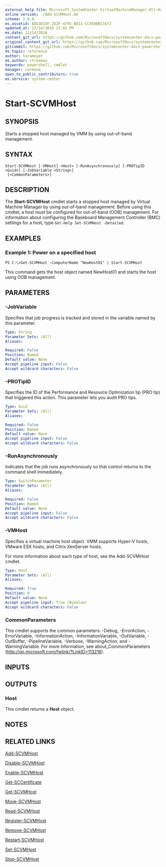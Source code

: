 ```yaml
---
external help file: Microsoft.SystemCenter.VirtualMachineManager.dll-Help.xml
online version: ./Add-SCVMHost.md
schema: 2.0.0
ms.assetid: 6DE3D33F-2D2F-4795-8831-CC5E8BB11673
updated_at: 12/14/2016 11:43 PM
ms.date: 12/14/2016
content_git_url: https://github.com/MicrosoftDocs/systemcenter-docs-powershell/blob/master/systemcenter-cmdlets/SystemCenter2016/VirtualMachineManager/v1.0/Start-SCVMHost.md
original_content_git_url: https://github.com/MicrosoftDocs/systemcenter-docs-powershell/blob/master/systemcenter-cmdlets/SystemCenter2016/VirtualMachineManager/v1.0/Start-SCVMHost.md
gitcommit: https://github.com/MicrosoftDocs/systemcenter-docs-powershell/blob/96cd9bd2780eb6b78c540fa00d3b8a4313e3ed40/systemcenter-cmdlets/SystemCenter2016/VirtualMachineManager/v1.0/Start-SCVMHost.md
ms.topic: reference
author: tarameyer
ms.author: cfreeman
keywords: powershell, cmdlet
manager: carmonm
open_to_public_contributors: true
ms.service: system-center
---
```


# Start-SCVMHost

## SYNOPSIS
Starts a stopped host managed by VMM by using out-of-band management.

## SYNTAX

```
Start-SCVMHost [-VMHost] <Host> [-RunAsynchronously] [-PROTipID <Guid>] [-JobVariable <String>]
 [<CommonParameters>]
```

## DESCRIPTION
The **Start-SCVMHost** cmdlet starts a stopped host managed by Virtual Machine Manager by using out-of-band management.
Before using this cmdlet, a host must be configured for out-of-band (OOB) management.
For information about configuring the Baseboard Management Controller (BMC) settings for a host, type `Get-Help Set-SCVMHost -Detailed`.

## EXAMPLES

### Example 1: Power on a specified host
```
PS C:\>Get-SCVMHost -ComputerName "NewHost01" | Start-SCVMHost
```

This command gets the host object named NewHost01 and starts the host using OOB management.

## PARAMETERS

### -JobVariable
Specifies that job progress is tracked and stored in the variable named by this parameter.

```yaml
Type: String
Parameter Sets: (All)
Aliases: 

Required: False
Position: Named
Default value: None
Accept pipeline input: False
Accept wildcard characters: False
```

### -PROTipID
Specifies the ID of the Performance and Resource Optimization tip (PRO tip) that triggered this action.
This parameter lets you audit PRO tips.

```yaml
Type: Guid
Parameter Sets: (All)
Aliases: 

Required: False
Position: Named
Default value: None
Accept pipeline input: False
Accept wildcard characters: False
```

### -RunAsynchronously
Indicates that the job runs asynchronously so that control returns to the command shell immediately.

```yaml
Type: SwitchParameter
Parameter Sets: (All)
Aliases: 

Required: False
Position: Named
Default value: None
Accept pipeline input: False
Accept wildcard characters: False
```

### -VMHost
Specifies a virtual machine host object.
VMM supports Hyper-V hosts, VMware ESX hosts, and Citrix XenServer hosts.

For more information about each type of host, see the Add-SCVMHost cmdlet.

```yaml
Type: Host
Parameter Sets: (All)
Aliases: 

Required: True
Position: 0
Default value: None
Accept pipeline input: True (ByValue)
Accept wildcard characters: False
```

### CommonParameters
This cmdlet supports the common parameters: -Debug, -ErrorAction, -ErrorVariable, -InformationAction, -InformationVariable, -OutVariable, -OutBuffer, -PipelineVariable, -Verbose, -WarningAction, and -WarningVariable. For more information, see about_CommonParameters (http://go.microsoft.com/fwlink/?LinkID=113216).

## INPUTS

## OUTPUTS

### Host
This cmdlet returns a **Host** object.

## NOTES

## RELATED LINKS

[Add-SCVMHost](xref:SystemCenter2016/VirtualMachineManager/v1.0/Add-SCVMHost.md)

[Disable-SCVMHost](xref:SystemCenter2016/VirtualMachineManager/v1.0/Disable-SCVMHost.md)

[Enable-SCVMHost](xref:SystemCenter2016/VirtualMachineManager/v1.0/Enable-SCVMHost.md)

[Get-SCCertificate](xref:SystemCenter2016/VirtualMachineManager/v1.0/Get-SCCertificate.md)

[Get-SCVMHost](xref:SystemCenter2016/VirtualMachineManager/v1.0/Get-SCVMHost.md)

[Move-SCVMHost](xref:SystemCenter2016/VirtualMachineManager/v1.0/Move-SCVMHost.md)

[Read-SCVMHost](xref:SystemCenter2016/VirtualMachineManager/v1.0/Read-SCVMHost.md)

[Register-SCVMHost](xref:SystemCenter2016/VirtualMachineManager/v1.0/Register-SCVMHost.md)

[Remove-SCVMHost](xref:SystemCenter2016/VirtualMachineManager/v1.0/Remove-SCVMHost.md)

[Restart-SCVMHost](xref:SystemCenter2016/VirtualMachineManager/v1.0/Restart-SCVMHost.md)

[Set-SCVMHost](xref:SystemCenter2016/VirtualMachineManager/v1.0/Set-SCVMHost.md)

[Stop-SCVMHost](xref:SystemCenter2016/VirtualMachineManager/v1.0/Stop-SCVMHost.md)

